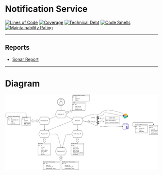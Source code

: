# Notification Service

[![Lines of Code](https://sonarcloud.io/api/project_badges/measure?project=semihshn_notification-service&metric=ncloc)](https://sonarcloud.io/dashboard?id=semihshn_notification-service)
[![Coverage](https://sonarcloud.io/api/project_badges/measure?project=semihshn_notification-service&metric=coverage)](https://sonarcloud.io/dashboard?id=semihshn_notification-service)
[![Technical Debt](https://sonarcloud.io/api/project_badges/measure?project=semihshn_notification-service&metric=sqale_index)](https://sonarcloud.io/dashboard?id=semihshn_notification-service)
[![Code Smells](https://sonarcloud.io/api/project_badges/measure?project=semihshn_notification-service&metric=code_smells)](https://sonarcloud.io/dashboard?id=semihshn_notification-service)
[![Maintainability Rating](https://sonarcloud.io/api/project_badges/measure?project=semihshn_notification-service&metric=sqale_rating)](https://sonarcloud.io/dashboard?id=semihshn_notification-service)

---

## Reports
* [Sonar Report](https://sonarcloud.io/dashboard?id=semihshn_notification-service)

---

# Diagram

<img src="microservices_diagram.png">